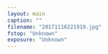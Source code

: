 ```yaml
---
layout: main
caption: ""
filename: "20171116221919.jpg"
fstop: "Unknown"
exposure: "Unknown"
---
```

